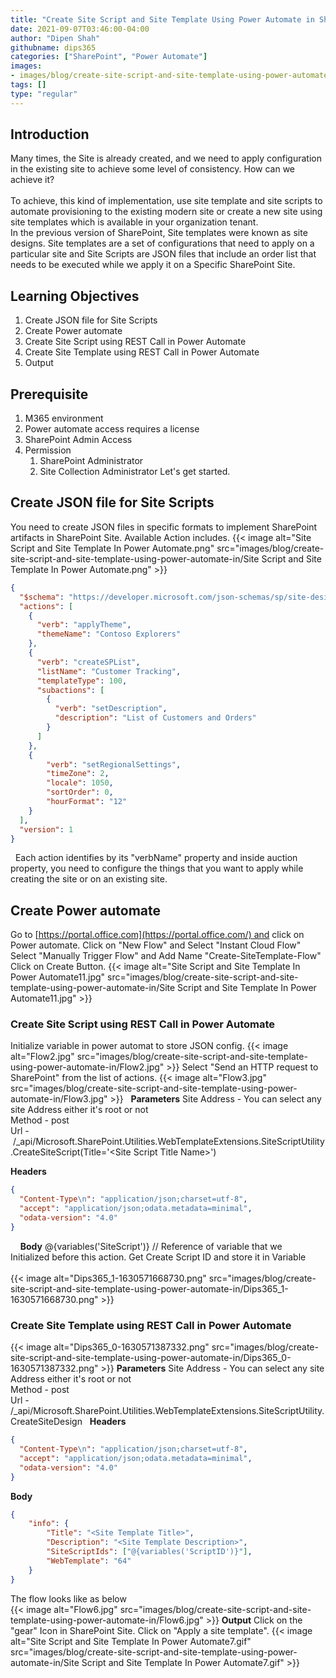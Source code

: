 ```yaml
---
title: "Create Site Script and Site Template Using Power Automate in SharePoint"
date: 2021-09-07T03:46:00-04:00
author: "Dipen Shah"
githubname: dips365
categories: ["SharePoint", "Power Automate"]
images:
- images/blog/create-site-script-and-site-template-using-power-automate-in/Flow2.jpg
tags: []
type: "regular"
---
```


## Introduction

Many times, the Site is already created, and we need to apply
configuration in the existing site to achieve some level of consistency.
How can we achieve it?\
\
To achieve, this kind of implementation, use site template and site
scripts to automate provisioning to the existing modern site or create a
new site using site templates which is available in your organization
tenant.
\
In the previous version of SharePoint, Site templates were known as site
designs.
Site templates are a set of configurations that need to apply on a
particular site and Site Scripts are JSON files that include an order
list that needs to be executed while we apply it on a Specific
SharePoint Site.


## Learning Objectives

1.  Create JSON file for Site Scripts
2.  Create Power automate
3.  Create Site Script using REST Call in Power Automate
4.  Create Site Template using REST Call in Power Automate
5.  Output

## Prerequisite
1.  M365 environment
2.  Power automate access requires a license
3.  SharePoint Admin Access
4.  Permission
    1.  SharePoint Administrator
    2.  Site Collection Administrator
Let's get started.


## Create JSON file for Site Scripts 
You need to create JSON files in specific formats to implement
SharePoint artifacts in SharePoint Site.
Available Action includes.
{{< image alt="Site Script and Site Template In Power Automate.png" src="images/blog/create-site-script-and-site-template-using-power-automate-in/Site Script and Site Template In Power Automate.png" >}}
 
```json
{
  "$schema": "https://developer.microsoft.com/json-schemas/sp/site-design-script-actions.schema.json",
  "actions": [
    {
      "verb": "applyTheme",
      "themeName": "Contoso Explorers"
    },
    {
      "verb": "createSPList",
      "listName": "Customer Tracking",
      "templateType": 100,
      "subactions": [
        {
          "verb": "setDescription",
          "description": "List of Customers and Orders"
        }
      ]
    },
    {
        "verb": "setRegionalSettings",
        "timeZone": 2,
        "locale": 1050,
        "sortOrder": 0,
        "hourFormat": "12"
    }
  ],
  "version": 1
}
```
 
Each action identifies by its "verbName" property and inside auction
property, you need to configure the things that you want to apply while
creating the site or on an existing site.
 
## Create Power automate 
Go to [https://portal.office.com](https://portal.office.com/) and click
on Power automate.
Click on "New Flow" and Select "Instant Cloud Flow"
Select "Manually Trigger Flow" and Add Name "Create-SiteTemplate-Flow"
Click on Create Button.
{{< image alt="Site Script and Site Template In Power Automate11.jpg" src="images/blog/create-site-script-and-site-template-using-power-automate-in/Site Script and Site Template In Power Automate11.jpg" >}}
 
### Create Site Script using REST Call in Power Automate 
Initialize variable in power automat to store JSON config.
{{< image alt="Flow2.jpg" src="images/blog/create-site-script-and-site-template-using-power-automate-in/Flow2.jpg" >}}
Select "Send an HTTP request to SharePoint" from the list of actions.
{{< image alt="Flow3.jpg" src="images/blog/create-site-script-and-site-template-using-power-automate-in/Flow3.jpg" >}}
 
**Parameters**
Site Address - You can select any site Address either it's root or not\
Method - post\
Url
- /\_api/Microsoft.SharePoint.Utilities.WebTemplateExtensions.SiteScriptUtility.CreateSiteScript(Title='\<Site
Script Title Name>')

**Headers**
 
```json
{
  "Content-Type\n": "application/json;charset=utf-8",
  "accept": "application/json;odata.metadata=minimal",
  "odata-version": "4.0"
}
```
 
 
**Body**
\@{variables('SiteScript')} // Reference of variable that we
Initialized before this action.
Get Create Script ID and store it in Variable\
\
{{< image alt="Dips365_1-1630571668730.png" src="images/blog/create-site-script-and-site-template-using-power-automate-in/Dips365_1-1630571668730.png" >}}


### Create Site Template using REST Call in Power Automate

{{< image alt="Dips365_0-1630571387332.png" src="images/blog/create-site-script-and-site-template-using-power-automate-in/Dips365_0-1630571387332.png" >}}
**Parameters**
Site Address - You can select any site Address either it's root or not\
Method - post\
Url -
/\_api/Microsoft.SharePoint.Utilities.WebTemplateExtensions.SiteScriptUtility.CreateSiteDesign
 
**Headers**

```json
{
  "Content-Type\n": "application/json;charset=utf-8",
  "accept": "application/json;odata.metadata=minimal",
  "odata-version": "4.0"
}
```

**Body**

```json
{
    "info": {
        "Title": "<Site Template Title>",
        "Description": "<Site Template Description>",
        "SiteScriptIds": ["@{variables('ScriptID')}"],
        "WebTemplate": "64"
    }
}
```
The flow looks like as below\
{{< image alt="Flow6.jpg" src="images/blog/create-site-script-and-site-template-using-power-automate-in/Flow6.jpg" >}}
**Output**
Click on the "gear" Icon in SharePoint Site.
Click on "Apply a site template".
{{< image alt="Site Script and Site Template In Power Automate7.gif" src="images/blog/create-site-script-and-site-template-using-power-automate-in/Site Script and Site Template In Power Automate7.gif" >}}
 